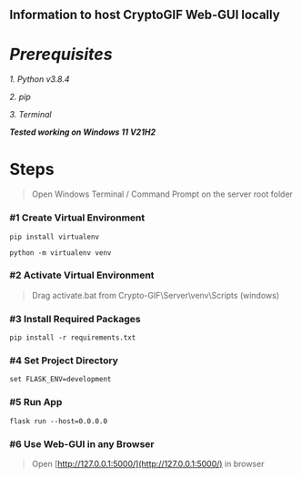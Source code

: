 ## **Information to host CryptoGIF Web-GUI locally**

# ***Prerequisites***

*1. Python v3.8.4*

*2. pip*

*3. Terminal*

***Tested working on Windows 11 V21H2***

# **Steps**

>Open Windows Terminal / Command Prompt on the server root folder

### #1 Create Virtual Environment

```
pip install virtualenv

python -m virtualenv venv
```

### #2 Activate Virtual Environment

>Drag activate.bat from Crypto-GIF\Server\venv\Scripts (windows)

### #3 Install Required Packages

```
pip install -r requirements.txt
```

### #4 Set Project Directory

```
set FLASK_ENV=development
```

### #5 Run App

```
flask run --host=0.0.0.0
```

### #6 Use Web-GUI in any Browser

>Open [http://127.0.0.1:5000/](http://127.0.0.1:5000/) in browser
